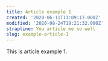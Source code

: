 ```yaml
---
title: Article example 1
created: '2020-06-11T11:09:17.000Z'
modified: '2020-08-24T19:21:32.000Z'
strapline: You article me so well
slug: example-article-1
---
```


This is article example 1.

